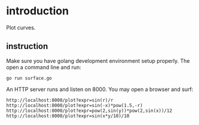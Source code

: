 # introduction

Plot curves.

## instruction

Make sure you have golang development environment setup properly.
The open a command line and run:

    go run surface.go

An HTTP server runs and listen on 8000. You may open a browser and surf:

    http://localhost:8000/plot?expr=sin(r)/r
    http://localhost:8000/plot?expr=sin(-x)*pow(1.5,-r)
    http://localhost:8000/plot?expr=pow(2,sin(y))*pow(2,sin(x))/12
    http://localhost:8000/plot?expr=sin(x*y/10)/10